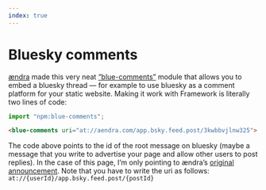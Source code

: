 ```yaml
---
index: true
---
```


# Bluesky comments

[ændra](https://bsky.app/profile/aendra.com) made this very neat [“blue-comments”](https://github.com/aendra-rininsland/blue-comments?tab=readme-ov-file) module that allows you to embed a bluesky thread — for example to use bluesky as a comment platform for your static website. Making it work with Framework is literally two lines of code:

```js echo
import "npm:blue-comments";
```

```html echo run=false
<blue-comments uri="at://aendra.com/app.bsky.feed.post/3kwbbvjlnw325">
```

The code above points to the id of the root message on bluesky (maybe a message that you write to advertise your page and allow other users to post replies). In the case of this page, I’m only pointing to ændra’s [original announcement](https://bsky.app/profile/aendra.com/post/3kwbbvjlnw325). Note that you have to write the uri as follows:
`at://{userId}/app.bsky.feed.post/{postId}`

<div class="card" style="max-width: 390px;">
  <blue-comments uri="at://aendra.com/app.bsky.feed.post/3kwbbvjlnw325">
</div>